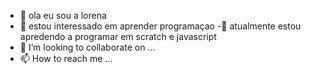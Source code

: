 - 👋 ola eu sou a lorena 
- 👀 estou interessado em aprender programaçao
-🌱 atualmente estou apredendo a programar em scratch e javascript
- 💞️ I’m looking to collaborate on ...
- 📫 How to reach me ...

<!---
lorenalima1d/lorenalima1d is a ✨ special ✨ repository because its `README.md` (this file) appears on your GitHub profile.
You can click the Preview link to take a look at your changes.
--->
